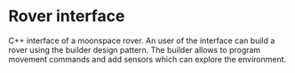 # Rover interface
 C++ interface of a moonspace rover. An user of the interface can build a rover using the builder design pattern. The builder allows to program movement commands and add sensors which can explore the environment.
